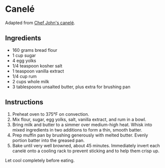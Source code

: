 # Canelé

Adapted from [Chef John's canelé](https://foodwishes.blogspot.com/2017/10/caneles-de-bordeaux-crispy-baked-french.html).

## Ingredients

- 160 grams bread flour
- 1 cup sugar
- 4 egg yolks
- 1/4 teaspoon kosher salt
- 1 teaspoon vanilla extract
- 1/4 cup rum
- 2 cups whole milk
- 3 tablespoons unsalted butter, plus extra for brushing pan

## Instructions

1. Preheat oven to 375°F on convection.
2. Mix flour, sugar, egg yolks, salt, vanilla extract, and rum in a bowl.
3. Bring milk and butter to a simmer over medium-high heat. Whisk into mixed ingredients in two additions to form a thin, smooth batter.
4. Prep muffin pan by brushing generously with melted butter. Evenly portion batter into the greased pan.
5. Bake until very well browned, about 45 minutes. Immediately invert each canelé onto a cooling rack to prevent sticking and to help them crisp up.

Let cool completely before eating.
